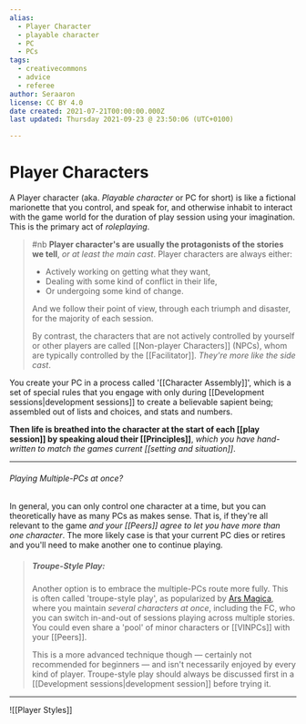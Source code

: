 ```yaml
---
alias:
  - Player Character
  - playable character
  - PC
  - PCs
tags:
  - creativecommons
  - advice
  - referee
author: Seraaron
license: CC BY 4.0
date created: 2021-07-21T00:00:00.000Z
last updated: Thursday 2021-09-23 @ 23:50:06 (UTC+0100)

---
```


# Player Characters

A Player character (aka. _Playable character_ or PC for short) is like a fictional marionette that you control, and speak for, and otherwise inhabit to interact with the game world for the duration of play session using your imagination. This is the primary act of _roleplaying_.

> #nb
> **Player character's are usually the protagonists of the stories we tell**, _or at least the main cast_. Player characters are always either:
>
> -   Actively working on getting what they want,
> -   Dealing with some kind of conflict in their life,
> -   Or undergoing some kind of change.
>
> And we follow their point of view, through each triumph and disaster, for the majority of each session.
>
> By contrast, the characters that are not actively controlled by yourself or other players are called [[Non-player Characters]] (NPCs), whom are typically controlled by the [[Facilitator]]. _They're more like the side cast_.

You create your PC in a process called '[[Character Assembly]]', which is a set of special rules that you engage with only during [[Development sessions|development sessions]] to create a believable sapient being; assembled out of lists and choices, and stats and numbers.

**Then life is breathed into the character at the start of each [[play session]] by speaking aloud their [[Principles]]**, _which you have hand-written to match the games current [[setting and situation]]_.

---
###### Playing Multiple-PCs at once?

In general, you can only control one character at a time, but you can theoretically have as many PCs as makes sense. That is, if they're all relevant to the game _and your [[Peers]] agree to let you have more than one character_. The more likely case is that your current PC dies or retires and you'll need to make another one to continue playing.

> ##### Troupe-Style Play:
> Another option is to embrace the multiple-PCs route more fully. This is often called 'troupe-style play', as popularized by [Ars Magica](https://www.atlas-games.com/arsmagica), where you maintain _several characters at once_, including the FC, who you can switch in-and-out of sessions playing across multiple stories. You could even share a 'pool' of minor characters or [[VINPCs]] with your [[Peers]].
> 
> This is a more advanced technique though — certainly not recommended for beginners — and isn't necessarily enjoyed by every kind of player. Troupe-style play should always be discussed first in a [[Development sessions|development session]] before trying it.

---

![[Player Styles]]